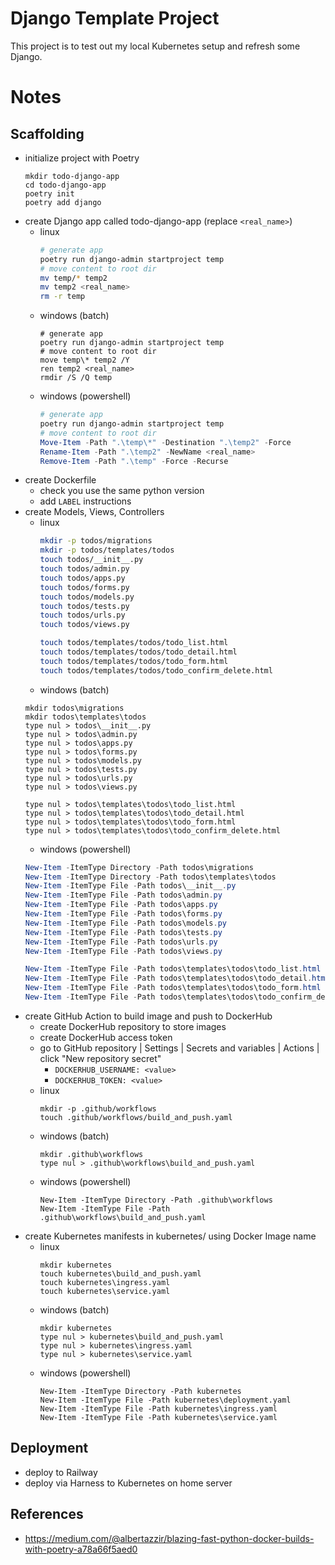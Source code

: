 # Django Template Project
This project is to test out my local Kubernetes setup and refresh some Django.

# Notes
## Scaffolding
- initialize project with Poetry
  ```
  mkdir todo-django-app
  cd todo-django-app
  poetry init
  poetry add django
  ```
- create Django app called todo-django-app (replace `<real_name>`)
  - linux
    ```bash
    # generate app
    poetry run django-admin startproject temp
    # move content to root dir
    mv temp/* temp2
    mv temp2 <real_name>
    rm -r temp
    ```
  - windows (batch)
    ```batch
    # generate app
    poetry run django-admin startproject temp
    # move content to root dir
    move temp\* temp2 /Y
    ren temp2 <real_name>
    rmdir /S /Q temp
    ```
  - windows (powershell)
    ```powershell
    # generate app
    poetry run django-admin startproject temp
    # move content to root dir
    Move-Item -Path ".\temp\*" -Destination ".\temp2" -Force
    Rename-Item -Path ".\temp2" -NewName <real_name>
    Remove-Item -Path ".\temp" -Force -Recurse
    ```
- create Dockerfile
  - check you use the same python version
  - add `LABEL` instructions
- create Models, Views, Controllers
  - linux
    ```bash
    mkdir -p todos/migrations
    mkdir -p todos/templates/todos
    touch todos/__init__.py
    touch todos/admin.py
    touch todos/apps.py
    touch todos/forms.py
    touch todos/models.py
    touch todos/tests.py
    touch todos/urls.py
    touch todos/views.py

    touch todos/templates/todos/todo_list.html
    touch todos/templates/todos/todo_detail.html
    touch todos/templates/todos/todo_form.html
    touch todos/templates/todos/todo_confirm_delete.html
    ```
  - windows (batch)
  ```batch
  mkdir todos\migrations
  mkdir todos\templates\todos
  type nul > todos\__init__.py
  type nul > todos\admin.py
  type nul > todos\apps.py
  type nul > todos\forms.py
  type nul > todos\models.py
  type nul > todos\tests.py
  type nul > todos\urls.py
  type nul > todos\views.py

  type nul > todos\templates\todos\todo_list.html
  type nul > todos\templates\todos\todo_detail.html
  type nul > todos\templates\todos\todo_form.html
  type nul > todos\templates\todos\todo_confirm_delete.html

  ```
  - windows (powershell)
  ```powershell
  New-Item -ItemType Directory -Path todos\migrations
  New-Item -ItemType Directory -Path todos\templates\todos
  New-Item -ItemType File -Path todos\__init__.py
  New-Item -ItemType File -Path todos\admin.py
  New-Item -ItemType File -Path todos\apps.py
  New-Item -ItemType File -Path todos\forms.py
  New-Item -ItemType File -Path todos\models.py
  New-Item -ItemType File -Path todos\tests.py
  New-Item -ItemType File -Path todos\urls.py
  New-Item -ItemType File -Path todos\views.py

  New-Item -ItemType File -Path todos\templates\todos\todo_list.html
  New-Item -ItemType File -Path todos\templates\todos\todo_detail.html
  New-Item -ItemType File -Path todos\templates\todos\todo_form.html
  New-Item -ItemType File -Path todos\templates\todos\todo_confirm_delete.html
  ```
- create GitHub Action to build image and push to DockerHub
  - create DockerHub repository to store images
  - create DockerHub access token
  - go to GitHub repository | Settings | Secrets and variables | Actions | click "New repository secret"
    - `DOCKERHUB_USERNAME: <value>`
    - `DOCKERHUB_TOKEN: <value>`
  - linux
    ```
    mkdir -p .github/workflows
    touch .github/workflows/build_and_push.yaml
    ```
  - windows (batch)
    ```
    mkdir .github\workflows
    type nul > .github\workflows\build_and_push.yaml
    ```
  - windows (powershell)
    ```
    New-Item -ItemType Directory -Path .github\workflows
    New-Item -ItemType File -Path .github\workflows\build_and_push.yaml
    ```
- create Kubernetes manifests in kubernetes/ using Docker Image name
  - linux
    ```
    mkdir kubernetes
    touch kubernetes\build_and_push.yaml
    touch kubernetes\ingress.yaml
    touch kubernetes\service.yaml
    ```
  - windows (batch)
    ```
    mkdir kubernetes
    type nul > kubernetes\build_and_push.yaml
    type nul > kubernetes\ingress.yaml
    type nul > kubernetes\service.yaml
    ```
  - windows (powershell)
    ```
    New-Item -ItemType Directory -Path kubernetes
    New-Item -ItemType File -Path kubernetes\deployment.yaml
    New-Item -ItemType File -Path kubernetes\ingress.yaml
    New-Item -ItemType File -Path kubernetes\service.yaml
    ```

## Deployment
- deploy to Railway
- deploy via Harness to Kubernetes on home server


## References
- https://medium.com/@albertazzir/blazing-fast-python-docker-builds-with-poetry-a78a66f5aed0